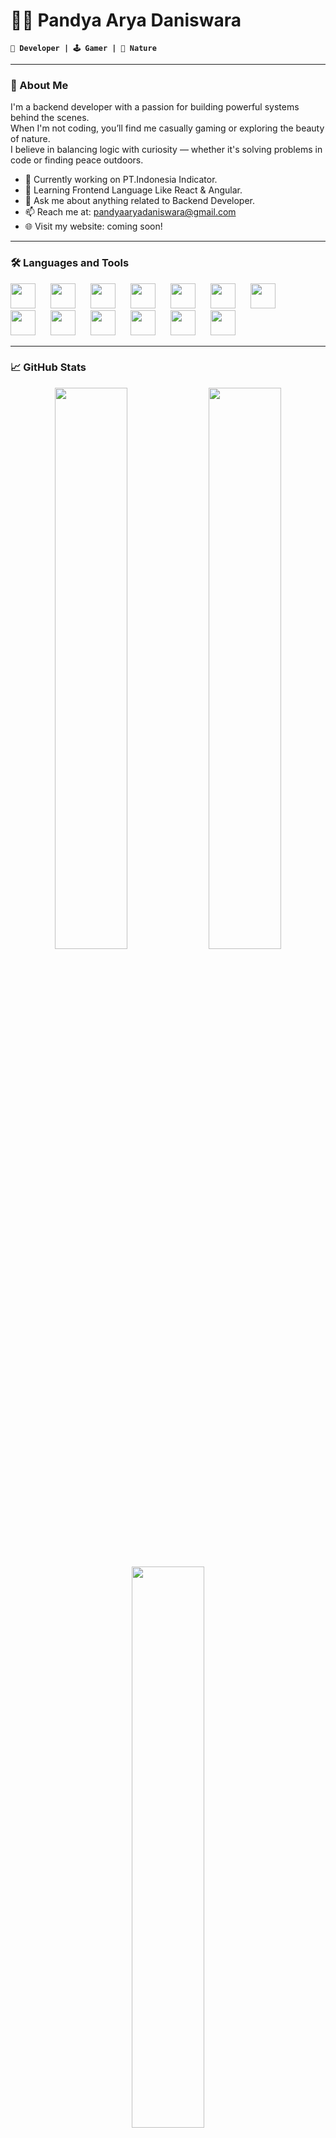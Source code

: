 <!-- GitHub Profile README Template -->
# 👨‍💻 Pandya Arya Daniswara
**`🚀 Developer | 🕹️ Gamer | 🌳 Nature`**

---

### 🧠 About Me

I'm a backend developer with a passion for building powerful systems behind the scenes.  
When I'm not coding, you’ll find me casually gaming or exploring the beauty of nature.  
I believe in balancing logic with curiosity — whether it's solving problems in code or finding peace outdoors.


- 🔭 Currently working on PT.Indonesia Indicator.
- 🌱 Learning Frontend Language Like React & Angular.
- 💬 Ask me about anything related to Backend Developer.
- 📫 Reach me at: pandyaaryadaniswara@gmail.com
- 🌐 Visit my website: coming soon!

---

### 🛠️ Languages and Tools

<p align="left">
  <img src="https://cdn.jsdelivr.net/gh/devicons/devicon/icons/go/go-original.svg" height="40" style="margin-right:20px;" />
  <img src="https://cdn.jsdelivr.net/gh/devicons/devicon/icons/python/python-original.svg" height="40" style="margin-right:20px;" />
  <img src="https://cdn.jsdelivr.net/gh/devicons/devicon/icons/postgresql/postgresql-original.svg" height="40" style="margin-right:20px;" />
  <img src="https://cdn.jsdelivr.net/gh/devicons/devicon/icons/mongodb/mongodb-original.svg" height="40" style="margin-right:20px;" />
  <img src="https://cdn.jsdelivr.net/gh/devicons/devicon/icons/elasticsearch/elasticsearch-original.svg" height="40" style="margin-right:20px;" />
  <img src="https://cdn.jsdelivr.net/gh/devicons/devicon/icons/javascript/javascript-original.svg" height="40" style="margin-right:20px;" />
  <img src="https://cdn.jsdelivr.net/gh/devicons/devicon/icons/typescript/typescript-original.svg" height="40" style="margin-right:20px;" />
  <img src="https://cdn.jsdelivr.net/gh/devicons/devicon/icons/react/react-original.svg" height="40" style="margin-right:20px;" />
  <img src="https://cdn.jsdelivr.net/gh/devicons/devicon/icons/nodejs/nodejs-original.svg" height="40" style="margin-right:20px;" />
  <img src="https://cdn.jsdelivr.net/gh/devicons/devicon/icons/docker/docker-original.svg" height="40" style="margin-right:20px;" />
  <img src="https://cdn.jsdelivr.net/gh/devicons/devicon/icons/linux/linux-original.svg" height="40" style="margin-right:20px;" />
  <img src="https://cdn.jsdelivr.net/gh/devicons/devicon/icons/angularjs/angularjs-original.svg" height="40" style="margin-right:20px;" />
  <img src="https://cdn.jsdelivr.net/gh/devicons/devicon/icons/git/git-original.svg" height="40" style="margin-right:20px;" />
</p>



---

### 📈 GitHub Stats

<p align="center">
  <img src="https://github-readme-stats.vercel.app/api?username=dansbeer&show_icons=true&theme=tokyonight" width="48%" />
  <img src="https://github-readme-streak-stats.herokuapp.com/?user=dansbeer&theme=tokyonight" width="48%" />
</p>

<p align="center">
  <img src="https://github-readme-stats.vercel.app/api/top-langs/?username=dansbeer&layout=compact&theme=tokyonight" width="48%" />
</p>

---

### 🏆 Achievements

<p align="left">
  <img src="https://github-profile-trophy.vercel.app/?username=dansbeer&theme=radical" />
</p>

---

<p align="center">
  <img src="https://komarev.com/ghpvc/?username=dansbeer&label=Profile%20views&color=0e75b6&style=flat" alt="DANSBEER" />
</p>

> “Code is like humor. When you have to explain it, it’s bad.” – Cory House

![GitHub followers](https://img.shields.io/github/followers/dansbeer?label=Follow&style=social)